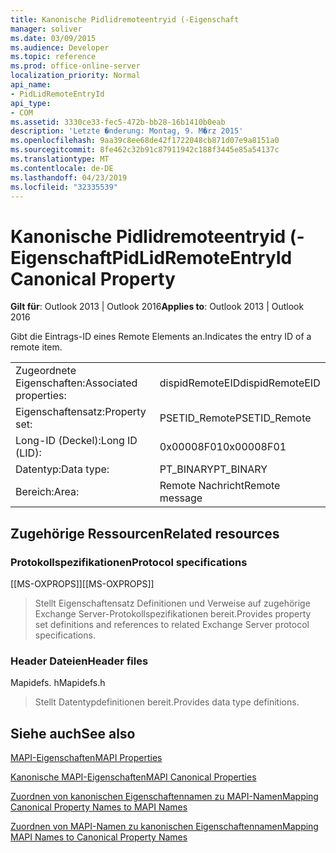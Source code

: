 ```yaml
---
title: Kanonische Pidlidremoteentryid (-Eigenschaft
manager: soliver
ms.date: 03/09/2015
ms.audience: Developer
ms.topic: reference
ms.prod: office-online-server
localization_priority: Normal
api_name:
- PidLidRemoteEntryId
api_type:
- COM
ms.assetid: 3330ce33-fec5-472b-bb28-16b1410b0eab
description: 'Letzte �nderung: Montag, 9. M�rz 2015'
ms.openlocfilehash: 9aa39c8ee68de42f1722048cb871d07e9a8151a0
ms.sourcegitcommit: 8fe462c32b91c87911942c188f3445e85a54137c
ms.translationtype: MT
ms.contentlocale: de-DE
ms.lasthandoff: 04/23/2019
ms.locfileid: "32335539"
---
```

# <a name="pidlidremoteentryid-canonical-property"></a><span data-ttu-id="d28b2-103">Kanonische Pidlidremoteentryid (-Eigenschaft</span><span class="sxs-lookup"><span data-stu-id="d28b2-103">PidLidRemoteEntryId Canonical Property</span></span>

  
  
<span data-ttu-id="d28b2-104">**Gilt für**: Outlook 2013 | Outlook 2016</span><span class="sxs-lookup"><span data-stu-id="d28b2-104">**Applies to**: Outlook 2013 | Outlook 2016</span></span> 
  
<span data-ttu-id="d28b2-105">Gibt die Eintrags-ID eines Remote Elements an.</span><span class="sxs-lookup"><span data-stu-id="d28b2-105">Indicates the entry ID of a remote item.</span></span>
  
|||
|:-----|:-----|
|<span data-ttu-id="d28b2-106">Zugeordnete Eigenschaften:</span><span class="sxs-lookup"><span data-stu-id="d28b2-106">Associated properties:</span></span>  <br/> |<span data-ttu-id="d28b2-107">dispidRemoteEID</span><span class="sxs-lookup"><span data-stu-id="d28b2-107">dispidRemoteEID</span></span>  <br/> |
|<span data-ttu-id="d28b2-108">Eigenschaftensatz:</span><span class="sxs-lookup"><span data-stu-id="d28b2-108">Property set:</span></span>  <br/> |<span data-ttu-id="d28b2-109">PSETID_Remote</span><span class="sxs-lookup"><span data-stu-id="d28b2-109">PSETID_Remote</span></span>  <br/> |
|<span data-ttu-id="d28b2-110">Long-ID (Deckel):</span><span class="sxs-lookup"><span data-stu-id="d28b2-110">Long ID (LID):</span></span>  <br/> |<span data-ttu-id="d28b2-111">0x00008F01</span><span class="sxs-lookup"><span data-stu-id="d28b2-111">0x00008F01</span></span>  <br/> |
|<span data-ttu-id="d28b2-112">Datentyp:</span><span class="sxs-lookup"><span data-stu-id="d28b2-112">Data type:</span></span>  <br/> |<span data-ttu-id="d28b2-113">PT_BINARY</span><span class="sxs-lookup"><span data-stu-id="d28b2-113">PT_BINARY</span></span>  <br/> |
|<span data-ttu-id="d28b2-114">Bereich:</span><span class="sxs-lookup"><span data-stu-id="d28b2-114">Area:</span></span>  <br/> |<span data-ttu-id="d28b2-115">Remote Nachricht</span><span class="sxs-lookup"><span data-stu-id="d28b2-115">Remote message</span></span>  <br/> |
   
## <a name="related-resources"></a><span data-ttu-id="d28b2-116">Zugehörige Ressourcen</span><span class="sxs-lookup"><span data-stu-id="d28b2-116">Related resources</span></span>

### <a name="protocol-specifications"></a><span data-ttu-id="d28b2-117">Protokollspezifikationen</span><span class="sxs-lookup"><span data-stu-id="d28b2-117">Protocol specifications</span></span>

<span data-ttu-id="d28b2-118">[[MS-OXPROPS]]</span><span class="sxs-lookup"><span data-stu-id="d28b2-118">[[MS-OXPROPS]]</span></span> 
  
> <span data-ttu-id="d28b2-119">Stellt Eigenschaftensatz Definitionen und Verweise auf zugehörige Exchange Server-Protokollspezifikationen bereit.</span><span class="sxs-lookup"><span data-stu-id="d28b2-119">Provides property set definitions and references to related Exchange Server protocol specifications.</span></span>
    
### <a name="header-files"></a><span data-ttu-id="d28b2-120">Header Dateien</span><span class="sxs-lookup"><span data-stu-id="d28b2-120">Header files</span></span>

<span data-ttu-id="d28b2-121">Mapidefs. h</span><span class="sxs-lookup"><span data-stu-id="d28b2-121">Mapidefs.h</span></span>
  
> <span data-ttu-id="d28b2-122">Stellt Datentypdefinitionen bereit.</span><span class="sxs-lookup"><span data-stu-id="d28b2-122">Provides data type definitions.</span></span>
    
## <a name="see-also"></a><span data-ttu-id="d28b2-123">Siehe auch</span><span class="sxs-lookup"><span data-stu-id="d28b2-123">See also</span></span>



[<span data-ttu-id="d28b2-124">MAPI-Eigenschaften</span><span class="sxs-lookup"><span data-stu-id="d28b2-124">MAPI Properties</span></span>](mapi-properties.md)
  
[<span data-ttu-id="d28b2-125">Kanonische MAPI-Eigenschaften</span><span class="sxs-lookup"><span data-stu-id="d28b2-125">MAPI Canonical Properties</span></span>](mapi-canonical-properties.md)
  
[<span data-ttu-id="d28b2-126">Zuordnen von kanonischen Eigenschaftennamen zu MAPI-Namen</span><span class="sxs-lookup"><span data-stu-id="d28b2-126">Mapping Canonical Property Names to MAPI Names</span></span>](mapping-canonical-property-names-to-mapi-names.md)
  
[<span data-ttu-id="d28b2-127">Zuordnen von MAPI-Namen zu kanonischen Eigenschaftennamen</span><span class="sxs-lookup"><span data-stu-id="d28b2-127">Mapping MAPI Names to Canonical Property Names</span></span>](mapping-mapi-names-to-canonical-property-names.md)


